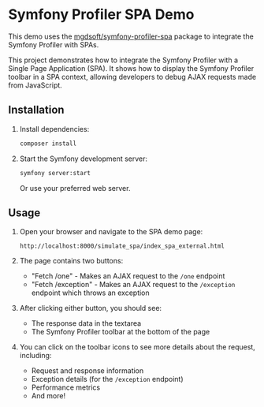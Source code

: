 # Symfony Profiler SPA Demo

This demo uses the [mgdsoft/symfony-profiler-spa](https://github.com/mgdsoft/symfony-profiler-spa) package to integrate the Symfony Profiler with SPAs.

This project demonstrates how to integrate the Symfony Profiler with a Single Page Application (SPA). 
It shows how to display the Symfony Profiler toolbar in a SPA context, allowing developers to debug AJAX requests made from JavaScript.

## Installation

1. Install dependencies:
   ```bash
   composer install
   ```

3. Start the Symfony development server:
   ```bash
   symfony server:start
   ```
   
   Or use your preferred web server.

## Usage

1. Open your browser and navigate to the SPA demo page:
   ```
   http://localhost:8000/simulate_spa/index_spa_external.html
   ```

2. The page contains two buttons:
   - "Fetch /one" - Makes an AJAX request to the `/one` endpoint
   - "Fetch /exception" - Makes an AJAX request to the `/exception` endpoint which throws an exception

3. After clicking either button, you should see:
   - The response data in the textarea
   - The Symfony Profiler toolbar at the bottom of the page

4. You can click on the toolbar icons to see more details about the request, including:
   - Request and response information
   - Exception details (for the `/exception` endpoint)
   - Performance metrics
   - And more!
